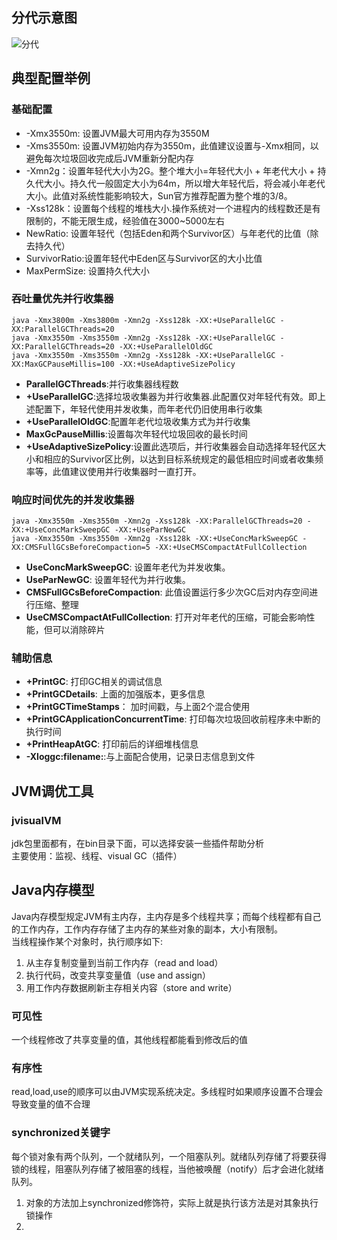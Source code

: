 ## 分代示意图
![分代](http://m.qpic.cn/psb?/V14Yvw6F0uSJqd/88Bg7V2KIZHW2AtSsSqt*TqZu8Ky8rgGoAFKZghpUCg!/b/dFIBAAAAAAAA&bo=bgP9AQAAAAADB7M!&rf=viewer_4)

## 典型配置举例
### 基础配置
* -Xmx3550m: 设置JVM最大可用内存为3550M
* -Xms3550m: 设置JVM初始内存为3550m，此值建议设置与-Xmx相同，以避免每次垃圾回收完成后JVM重新分配内存
* -Xmn2g：设置年轻代大小为2G。整个堆大小=年轻代大小 + 年老代大小 + 持久代大小。持久代一般固定大小为64m，所以增大年轻代后，将会减小年老代大小。此值对系统性能影响较大，Sun官方推荐配置为整个堆的3/8。
* -Xss128k：设置每个线程的堆栈大小.操作系统对一个进程内的线程数还是有限制的，不能无限生成，经验值在3000~5000左右
* NewRatio: 设置年轻代（包括Eden和两个Survivor区）与年老代的比值（除去持久代）
* SurvivorRatio:设置年轻代中Eden区与Survivor区的大小比值
* MaxPermSize: 设置持久代大小
### 吞吐量优先并行收集器
```
java -Xmx3800m -Xms3800m -Xmn2g -Xss128k -XX:+UseParallelGC -XX:ParallelGCThreads=20
java -Xmx3550m -Xms3550m -Xmn2g -Xss128k -XX:+UseParallelGC -XX:ParallelGCThreads=20 -XX:+UseParallelOldGC
java -Xmx3550m -Xms3550m -Xmn2g -Xss128k -XX:+UseParallelGC -XX:MaxGCPauseMillis=100 -XX:+UseAdaptiveSizePolicy
```  
* **ParallelGCThreads**:并行收集器线程数
* **+UseParallelGC**:选择垃圾收集器为并行收集器.此配置仅对年轻代有效。即上述配置下，年轻代使用并发收集，而年老代仍旧使用串行收集
* **+UseParallelOldGC**:配置年老代垃圾收集方式为并行收集
* **MaxGcPauseMillis**:设置每次年轻代垃圾回收的最长时间
* **+UseAdaptiveSizePolicy**:设置此选项后，并行收集器会自动选择年轻代区大小和相应的Survivor区比例，以达到目标系统规定的最低相应时间或者收集频率等，此值建议使用并行收集器时一直打开。

### 响应时间优先的并发收集器
```
java -Xmx3550m -Xms3550m -Xmn2g -Xss128k -XX:ParallelGCThreads=20 -XX:+UseConcMarkSweepGC -XX:+UseParNewGC
java -Xmx3550m -Xms3550m -Xmn2g -Xss128k -XX:+UseConcMarkSweepGC -XX:CMSFullGCsBeforeCompaction=5 -XX:+UseCMSCompactAtFullCollection

```
* **UseConcMarkSweepGC**: 设置年老代为并发收集。
* **UseParNewGC**: 设置年轻代为并行收集。
* **CMSFullGCsBeforeCompaction**: 此值设置运行多少次GC后对内存空间进行压缩、整理
* **UseCMSCompactAtFullCollection**: 打开对年老代的压缩，可能会影响性能，但可以消除碎片

### 辅助信息
* **+PrintGC**: 打印GC相关的调试信息
* **+PrintGCDetails**: 上面的加强版本，更多信息
* **+PrintGCTimeStamps**： 加时间戳，与上面2个混合使用
* **+PrintGCApplicationConcurrentTime**: 打印每次垃圾回收前程序未中断的执行时间
* **+PrintHeapAtGC**: 打印前后的详细堆栈信息
* **-Xloggc:filename:**:与上面配合使用，记录日志信息到文件

## JVM调优工具
### jvisualVM
jdk包里面都有，在bin目录下面，可以选择安装一些插件帮助分析  
主要使用：监视、线程、visual GC（插件）  


## Java内存模型
Java内存模型规定JVM有主内存，主内存是多个线程共享；而每个线程都有自己的工作内存，工作内存存储了主内存的某些对象的副本，大小有限制。  
当线程操作某个对象时，执行顺序如下:  
1. 从主存复制变量到当前工作内存（read and load）
2. 执行代码，改变共享变量值（use and assign）
3. 用工作内存数据刷新主存相关内容（store and write）
### 可见性  
一个线程修改了共享变量的值，其他线程都能看到修改后的值
### 有序性
read,load,use的顺序可以由JVM实现系统决定。多线程时如果顺序设置不合理会导致变量的值不合理
### synchronized关键字
每个锁对象有两个队列，一个就绪队列，一个阻塞队列。就绪队列存储了将要获得锁的线程，阻塞队列存储了被阻塞的线程，当他被唤醒（notify）后才会进化就绪队列。
1. 对象的方法加上synchronized修饰符，实际上就是执行该方法是对其象执行锁操作
2. 


